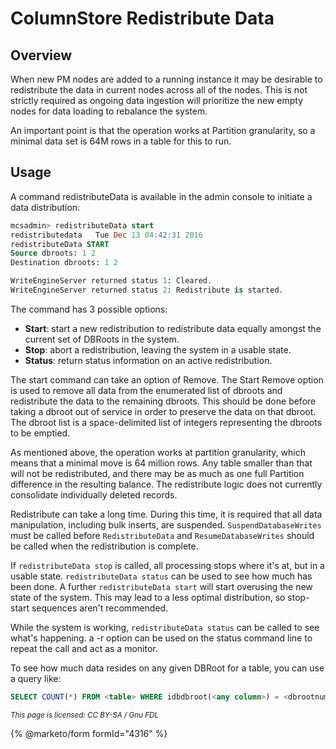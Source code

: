 # ColumnStore Redistribute Data

## Overview

When new PM nodes are added to a running instance it may be desirable to redistribute the data in current nodes across all of the nodes. This is not strictly required as ongoing data ingestion will prioritize the new empty nodes for data loading to rebalance the system.

An important point is that the operation works at Partition granularity, so a minimal data set is 64M rows in a table for this to run.

## Usage

A command redistributeData is available in the admin console to initiate a data distribution:

```sql
mcsadmin> redistributeData start
redistributedata   Tue Dec 13 04:42:31 2016
redistributeData START
Source dbroots: 1 2
Destination dbroots: 1 2

WriteEngineServer returned status 1: Cleared.
WriteEngineServer returned status 2: Redistribute is started.
```

The command has 3 possible options:

* **Start**: start a new redistribution to redistribute data equally amongst the current set of DBRoots in the system.
* **Stop**: abort a redistribution, leaving the system in a usable state.
* **Status**: return status information on an active redistribution.

The start command can take an option of Remove. The Start Remove option is used to remove all data from the enumerated list of dbroots and redistribute the data to the remaining dbroots. This should be done before taking a dbroot out of service in order to preserve the data on that dbroot. The dbroot list is a space-delimited list of integers representing the dbroots to be emptied.

As mentioned above, the operation works at partition granularity, which means that a minimal move is 64 million rows. Any table smaller than that will not be redistributed, and there may be as much as one full Partition difference in the resulting balance. The redistribute logic does not currently consolidate individually deleted records.

Redistribute can take a long time. During this time, it is required that all data manipulation, including bulk inserts, are suspended. `SuspendDatabaseWrites` must be called before `RedistributeData` and `ResumeDatabaseWrites` should be called when the redistribution is complete.

If `redistributeData stop` is called, all processing stops where it's at, but in a usable state. `redistributeData status` can be used to see how much has been done. A further `redistributeData start` will start overusing the new state of the system. This may lead to a less optimal distribution, so stop-start sequences aren't recommended.

While the system is working, `redistributeData status` can be called to see what's happening. a -r option can be used on the status command line to repeat the call and act as a monitor.

To see how much data resides on any given DBRoot for a table, you can use a query like:

```sql
SELECT COUNT(*) FROM <table> WHERE idbdbroot(<any column>) = <dbrootnum>;
```

<sub>_This page is licensed: CC BY-SA / Gnu FDL_</sub>

{% @marketo/form formId="4316" %}
